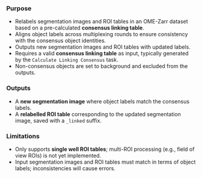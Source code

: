 ### Purpose
- Relabels segmentation images and ROI tables in an OME-Zarr dataset based on a pre-calculated **consensus linking table**.
- Aligns object labels across multiplexing rounds to ensure consistency with the consensus object identities.
- Outputs new segmentation images and ROI tables with updated labels.
- Requires a valid **consensus linking table** as input, typically generated by the `Calculate Linking Consensus` task.
- Non-consensus objects are set to background and excluded from the outputs.

### Outputs
- A **new segmentation image** where object labels match the consensus labels.
- A **relabelled ROI table** corresponding to the updated segmentation image, saved with a `_linked` suffix.

### Limitations
- Only supports **single well ROI tables**; multi-ROI processing (e.g., field of view ROIs) is not yet implemented.
- Input segmentation images and ROI tables must match in terms of object labels; inconsistencies will cause errors.
